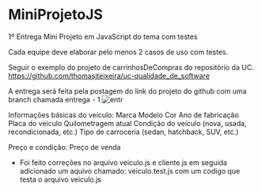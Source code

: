 # MiniProjetoJS
1º Entrega Mini Projeto em JavaScript do tema com testes

Cada equipe deve elaborar pelo menos 2 casos de uso com testes.

Seguir o exemplo do projeto de carrinhosDeCompras do repositório da UC. https://github.com/thomasjteixeira/uc-qualidade_de_software 


A entrega será feita pela postagem do link do projeto do github com uma branch chamada entrega - 1
![entr](https://github.com/josellyto/MiniProjetoJS/assets/16659567/0f29c0e1-104c-4caf-93ea-0ece8e1a56bd)



Informações básicas do veículo:
Marca
Modelo
Cor
Ano de fabricação
Placa do veiculo
Quilometragem atual
Condição do veículo (nova, usada, recondicionada, etc.)
Tipo de carroceria (sedan, hatchback, SUV, etc.)

Preço e condição:
Preço de venda


- Foi feito correções no arquivo veiculo.js e cliente.js em seguida adicionado um aquivo chamado: veiculo.test.js com um codigo que testa o arquivo veiculo.js